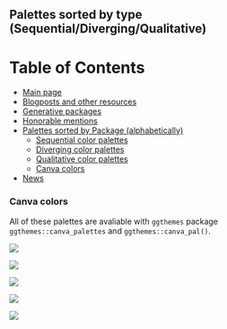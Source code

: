 
<!-- README.md is generated from README.Rmd. Please edit that file -->
Palettes sorted by type (Sequential/Diverging/Qualitative)
----------------------------------------------------------

Table of Contents
=================

-   [Main page](README.md#comprehensive-list-of-color-palettes-in-r)
-   [Blogposts and other resources](README.md#blogposts-and-other-resources)
-   [Generative packages](README.md#generative-packages)
-   [Honorable mentions](README.md#honorable-mentions)
-   [Palettes sorted by Package (alphabetically)](README.md#palettes-sorted-by-package-alphabetically)
    -   [Sequential color palettes](#sequential-color-palettes)
    -   [Diverging color palettes](#diverging-color-palettes)
    -   [Qualitative color palettes](#qualitative-color-palettes)
    -   [Canva colors](canvas.md)
-   [News](NEWS.md)

### Canva colors

All of these palettes are avaliable with `ggthemes` package `ggthemes::canva_palettes` and `ggthemes::canva_pal()`.

![](man/figures/type-sorted-canva1-1.png)

![](man/figures/type-sorted-canva2-1.png)

![](man/figures/type-sorted-canva3-1.png)

![](man/figures/type-sorted-canva4-1.png)

![](man/figures/type-sorted-canva5-1.png)
